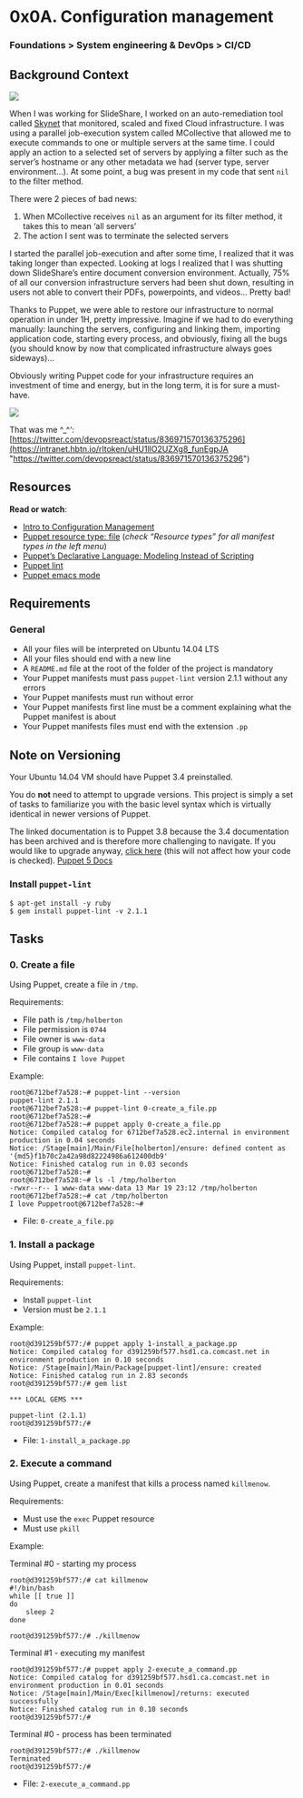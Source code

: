 # 0x0A. Configuration management
### Foundations > System engineering & DevOps > CI/CD

## Background Context

[![](https://holbertonintranet.s3.amazonaws.com/uploads/medias/2019/6/6a0a8024f2b1c47a9d1e.png?X-Amz-Algorithm=AWS4-HMAC-SHA256&X-Amz-Credential=AKIARDDGGGOUWMNL5ANN%2F20210813%2Fus-east-1%2Fs3%2Faws4_request&X-Amz-Date=20210813T180748Z&X-Amz-Expires=86400&X-Amz-SignedHeaders=host&X-Amz-Signature=61a33af88389bc06f0abe0fa48c37c2e80aafbe277425c0d6577cf032efe4af8)](https://youtu.be/ogYLFyp68cI)

When I was working for SlideShare, I worked on an auto-remediation tool called  [Skynet](https://intranet.hbtn.io/rltoken/ftFvBjxNPLoWcF9eHaK8yw "Skynet")  that monitored, scaled and fixed Cloud infrastructure. I was using a parallel job-execution system called MCollective that allowed me to execute commands to one or multiple servers at the same time. I could apply an action to a selected set of servers by applying a filter such as the server’s hostname or any other metadata we had (server type, server environment…). At some point, a bug was present in my code that sent  `nil`  to the filter method.

There were 2 pieces of bad news:

1.  When MCollective receives  `nil`  as an argument for its filter method, it takes this to mean ‘all servers’
2.  The action I sent was to terminate the selected servers

I started the parallel job-execution and after some time, I realized that it was taking longer than expected. Looking at logs I realized that I was shutting down SlideShare’s entire document conversion environment. Actually, 75% of all our conversion infrastructure servers had been shut down, resulting in users not able to convert their PDFs, powerpoints, and videos… Pretty bad!

Thanks to Puppet, we were able to restore our infrastructure to normal operation in under 1H, pretty impressive. Imagine if we had to do everything manually: launching the servers, configuring and linking them, importing application code, starting every process, and obviously, fixing all the bugs (you should know by now that complicated infrastructure always goes sideways)…

Obviously writing Puppet code for your infrastructure requires an investment of time and energy, but in the long term, it is for sure a must-have.

![](https://s3.amazonaws.com/intranet-projects-files/holbertonschool-sysadmin_devops/292/4i8il3B.gif)

That was me ^_^‘:  [https://twitter.com/devopsreact/status/836971570136375296](https://intranet.hbtn.io/rltoken/uHU1llO2UZXg8_funEgpJA "https://twitter.com/devopsreact/status/836971570136375296")

## Resources

**Read or watch**:

-   [Intro to Configuration Management](https://intranet.hbtn.io/rltoken/r-NmkYO8bxIKp2qEx2ZjKQ "Intro to Configuration Management")
-   [Puppet resource type: file](https://intranet.hbtn.io/rltoken/fuhnsI9_1_F4GrHwGT3GxA "Puppet resource type: file")  (_check “Resource types” for all manifest types in the left menu_)
-   [Puppet’s Declarative Language: Modeling Instead of Scripting](https://intranet.hbtn.io/rltoken/Fqmb5rnChQgYAypvKoTxAQ "Puppet's Declarative Language: Modeling Instead of Scripting")
-   [Puppet lint](https://intranet.hbtn.io/rltoken/oezu0m_hJ8nEVA6a9o17Tw "Puppet lint")
-   [Puppet emacs mode](https://intranet.hbtn.io/rltoken/N70cVw8mG3707He-OxjP1w "Puppet emacs mode")

## Requirements

### General

-   All your files will be interpreted on Ubuntu 14.04 LTS
-   All your files should end with a new line
-   A  `README.md`  file at the root of the folder of the project is mandatory
-   Your Puppet manifests must pass  `puppet-lint`  version 2.1.1 without any errors
-   Your Puppet manifests must run without error
-   Your Puppet manifests first line must be a comment explaining what the Puppet manifest is about
-   Your Puppet manifests files must end with the extension  `.pp`

## Note on Versioning

Your Ubuntu 14.04 VM should have Puppet 3.4 preinstalled.

You do  **not**  need to attempt to upgrade versions. This project is simply a set of tasks to familiarize you with the basic level syntax which is virtually identical in newer versions of Puppet.

The linked documentation is to Puppet 3.8 because the 3.4 documentation has been archived and is therefore more challenging to navigate. If you would like to upgrade anyway,  [click here](https://intranet.hbtn.io/rltoken/e6imCENcgeeIw6JV5ltSkw "click here")  (this will not affect how your code is checked).  [Puppet 5 Docs](https://intranet.hbtn.io/rltoken/_xOod_Lzz8WKTbhpG5SWLQ "Puppet 5 Docs")

### Install  `puppet-lint`

```
$ apt-get install -y ruby
$ gem install puppet-lint -v 2.1.1

```

## Tasks

### 0. Create a file

Using Puppet, create a file in  `/tmp`.

Requirements:

-   File path is  `/tmp/holberton`
-   File permission is  `0744`
-   File owner is  `www-data`
-   File group is  `www-data`
-   File contains  `I love Puppet`

Example:

```
root@6712bef7a528:~# puppet-lint --version
puppet-lint 2.1.1
root@6712bef7a528:~# puppet-lint 0-create_a_file.pp
root@6712bef7a528:~# 
root@6712bef7a528:~# puppet apply 0-create_a_file.pp
Notice: Compiled catalog for 6712bef7a528.ec2.internal in environment production in 0.04 seconds
Notice: /Stage[main]/Main/File[holberton]/ensure: defined content as '{md5}f1b70c2a42a98d82224986a612400db9'
Notice: Finished catalog run in 0.03 seconds
root@6712bef7a528:~#
root@6712bef7a528:~# ls -l /tmp/holberton
-rwxr--r-- 1 www-data www-data 13 Mar 19 23:12 /tmp/holberton
root@6712bef7a528:~# cat /tmp/holberton
I love Puppetroot@6712bef7a528:~#

```

-   File:  `0-create_a_file.pp`

### 1. Install a package


Using Puppet, install  `puppet-lint`.

Requirements:

-   Install  `puppet-lint`
-   Version must be  `2.1.1`

Example:

```
root@d391259bf577:/# puppet apply 1-install_a_package.pp
Notice: Compiled catalog for d391259bf577.hsd1.ca.comcast.net in environment production in 0.10 seconds
Notice: /Stage[main]/Main/Package[puppet-lint]/ensure: created
Notice: Finished catalog run in 2.83 seconds
root@d391259bf577:/# gem list

*** LOCAL GEMS ***

puppet-lint (2.1.1)
root@d391259bf577:/#

```

-   File:  `1-install_a_package.pp`


### 2. Execute a command


Using Puppet, create a manifest that kills a process named  `killmenow`.

Requirements:

-   Must use the  `exec`  Puppet resource
-   Must use  `pkill`

Example:

Terminal #0 - starting my process

```
root@d391259bf577:/# cat killmenow
#!/bin/bash
while [[ true ]]
do
    sleep 2
done

root@d391259bf577:/# ./killmenow

```

Terminal #1 - executing my manifest

```
root@d391259bf577:/# puppet apply 2-execute_a_command.pp
Notice: Compiled catalog for d391259bf577.hsd1.ca.comcast.net in environment production in 0.01 seconds
Notice: /Stage[main]/Main/Exec[killmenow]/returns: executed successfully
Notice: Finished catalog run in 0.10 seconds
root@d391259bf577:/# 

```

Terminal #0 - process has been terminated

```
root@d391259bf577:/# ./killmenow
Terminated
root@d391259bf577:/#

```
-   File:  `2-execute_a_command.pp`